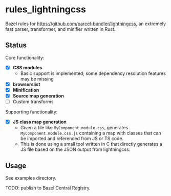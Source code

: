 # rules_lightningcss

Bazel rules for https://github.com/parcel-bundler/lightningcss,
an extremely fast parser, transformer, and minifier written in Rust.

## Status

Core functionality:

- [x] **CSS modules**
  - Basic support is implemented; some dependency resolution features
    may be missing
- [x] **browserslist**
- [x] **Minification**
- [x] **Source map generation**
- [ ] Custom transforms

Supporting functionality:

- [x] **JS class map generation**
  - Given a file like `MyComponent.module.css`, generates
    `MyComponent.module.css.js` containing a map with classes that can be
    imported and referenced from JS or TS code.
  - This is done using a small tool written in C that directly generates a
    JS file based on the JSON output from lightningcss.

## Usage

See examples directory.

TODO: publish to Bazel Central Registry.
